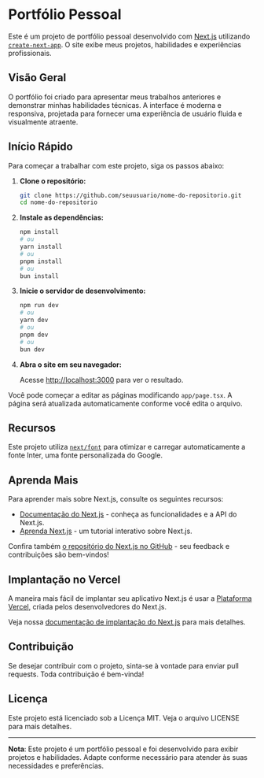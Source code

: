 # Portfólio Pessoal

Este é um projeto de portfólio pessoal desenvolvido com [Next.js](https://nextjs.org/) utilizando [`create-next-app`](https://github.com/vercel/next.js/tree/canary/packages/create-next-app). O site exibe meus projetos, habilidades e experiências profissionais.

## Visão Geral

O portfólio foi criado para apresentar meus trabalhos anteriores e demonstrar minhas habilidades técnicas. A interface é moderna e responsiva, projetada para fornecer uma experiência de usuário fluida e visualmente atraente.

## Início Rápido

Para começar a trabalhar com este projeto, siga os passos abaixo:

1. **Clone o repositório:**

    ```bash
    git clone https://github.com/seuusuario/nome-do-repositorio.git
    cd nome-do-repositorio
    ```

2. **Instale as dependências:**

    ```bash
    npm install
    # ou
    yarn install
    # ou
    pnpm install
    # ou
    bun install
    ```

3. **Inicie o servidor de desenvolvimento:**

    ```bash
    npm run dev
    # ou
    yarn dev
    # ou
    pnpm dev
    # ou
    bun dev
    ```

4. **Abra o site em seu navegador:**

    Acesse [http://localhost:3000](http://localhost:3000) para ver o resultado.

Você pode começar a editar as páginas modificando `app/page.tsx`. A página será atualizada automaticamente conforme você edita o arquivo.

## Recursos

Este projeto utiliza [`next/font`](https://nextjs.org/docs/basic-features/font-optimization) para otimizar e carregar automaticamente a fonte Inter, uma fonte personalizada do Google.

## Aprenda Mais

Para aprender mais sobre Next.js, consulte os seguintes recursos:

- [Documentação do Next.js](https://nextjs.org/docs) - conheça as funcionalidades e a API do Next.js.
- [Aprenda Next.js](https://nextjs.org/learn) - um tutorial interativo sobre Next.js.

Confira também [o repositório do Next.js no GitHub](https://github.com/vercel/next.js/) - seu feedback e contribuições são bem-vindos!

## Implantação no Vercel

A maneira mais fácil de implantar seu aplicativo Next.js é usar a [Plataforma Vercel](https://vercel.com/new?utm_medium=default-template&filter=next.js&utm_source=create-next-app&utm_campaign=create-next-app-readme), criada pelos desenvolvedores do Next.js.

Veja nossa [documentação de implantação do Next.js](https://nextjs.org/docs/deployment) para mais detalhes.

## Contribuição

Se desejar contribuir com o projeto, sinta-se à vontade para enviar pull requests. Toda contribuição é bem-vinda!

## Licença

Este projeto está licenciado sob a Licença MIT. Veja o arquivo LICENSE para mais detalhes.

---

**Nota**: Este projeto é um portfólio pessoal e foi desenvolvido para exibir projetos e habilidades. Adapte conforme necessário para atender às suas necessidades e preferências.
